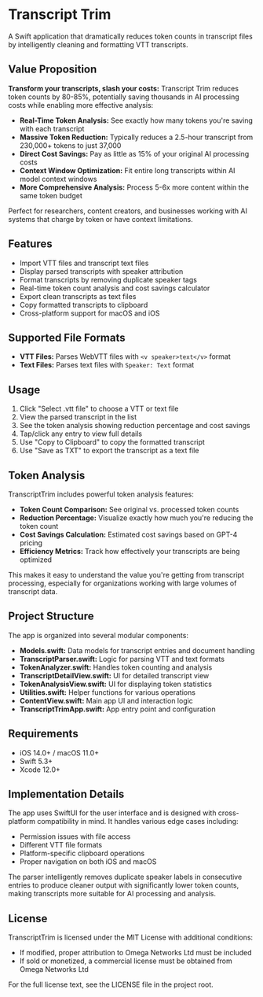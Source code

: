 # Transcript Trim

A Swift application that dramatically reduces token counts in transcript files by intelligently cleaning and formatting VTT transcripts.

## Value Proposition

**Transform your transcripts, slash your costs:** Transcript Trim reduces token counts by 80-85%, potentially saving thousands in AI processing costs while enabling more effective analysis:

- **Real-Time Token Analysis:** See exactly how many tokens you're saving with each transcript
- **Massive Token Reduction:** Typically reduces a 2.5-hour transcript from 230,000+ tokens to just 37,000
- **Direct Cost Savings:** Pay as little as 15% of your original AI processing costs
- **Context Window Optimization:** Fit entire long transcripts within AI model context windows
- **More Comprehensive Analysis:** Process 5-6x more content within the same token budget

Perfect for researchers, content creators, and businesses working with AI systems that charge by token or have context limitations.

## Features

- Import VTT files and transcript text files
- Display parsed transcripts with speaker attribution
- Format transcripts by removing duplicate speaker tags
- Real-time token count analysis and cost savings calculator
- Export clean transcripts as text files
- Copy formatted transcripts to clipboard
- Cross-platform support for macOS and iOS

## Supported File Formats

- **VTT Files:** Parses WebVTT files with `<v speaker>text</v>` format
- **Text Files:** Parses text files with `Speaker: Text` format

## Usage

1. Click "Select .vtt file" to choose a VTT or text file
2. View the parsed transcript in the list
3. See the token analysis showing reduction percentage and cost savings
4. Tap/click any entry to view full details
5. Use "Copy to Clipboard" to copy the formatted transcript
6. Use "Save as TXT" to export the transcript as a text file

## Token Analysis

TranscriptTrim includes powerful token analysis features:

- **Token Count Comparison:** See original vs. processed token counts
- **Reduction Percentage:** Visualize exactly how much you're reducing the token count
- **Cost Savings Calculation:** Estimated cost savings based on GPT-4 pricing
- **Efficiency Metrics:** Track how effectively your transcripts are being optimized

This makes it easy to understand the value you're getting from transcript processing, especially for organizations working with large volumes of transcript data.

## Project Structure

The app is organized into several modular components:

- **Models.swift:** Data models for transcript entries and document handling
- **TranscriptParser.swift:** Logic for parsing VTT and text formats
- **TokenAnalyzer.swift:** Handles token counting and analysis
- **TranscriptDetailView.swift:** UI for detailed transcript view
- **TokenAnalysisView.swift:** UI for displaying token statistics
- **Utilities.swift:** Helper functions for various operations
- **ContentView.swift:** Main app UI and interaction logic
- **TranscriptTrimApp.swift:** App entry point and configuration

## Requirements

- iOS 14.0+ / macOS 11.0+
- Swift 5.3+
- Xcode 12.0+

## Implementation Details

The app uses SwiftUI for the user interface and is designed with cross-platform compatibility in mind. It handles various edge cases including:

- Permission issues with file access
- Different VTT file formats
- Platform-specific clipboard operations
- Proper navigation on both iOS and macOS

The parser intelligently removes duplicate speaker labels in consecutive entries to produce cleaner output with significantly lower token counts, making transcripts more suitable for AI processing and analysis.

## License

TranscriptTrim is licensed under the MIT License with additional conditions:
- If modified, proper attribution to Omega Networks Ltd must be included
- If sold or monetized, a commercial license must be obtained from Omega Networks Ltd

For the full license text, see the LICENSE file in the project root.
